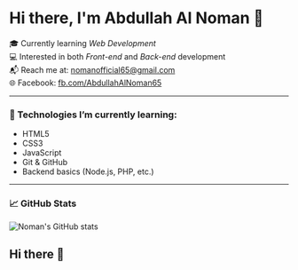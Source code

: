 # Hi there, I'm Abdullah Al Noman 👋

🎓 Currently learning *Web Development*  
💻 Interested in both *Front-end* and *Back-end* development  
📬 Reach me at: [nomanofficial65@gmail.com](mailto:nomanofficial65@gmail.com)  
🌐 Facebook: [fb.com/AbdullahAlNoman65](https://fb.com/AbdullahAlNoman65)

---

### 🚀 Technologies I’m currently learning:
- HTML5
- CSS3
- JavaScript
- Git & GitHub
- Backend basics (Node.js, PHP, etc.)

---

### 📈 GitHub Stats

![Noman's GitHub stats](https://github-readme-stats.vercel.app/api?username=NomanxDev&show_icons=true&theme=tokyonight)
## Hi there 👋

<!--
**NomanXDev/NomanXDev** is a ✨ _special_ ✨ repository because its `README.md` (this file) appears on your GitHub profile.

Here are some ideas to get you started:

- 🔭 I’m currently working on ...
- 🌱 I’m currently learning ...
- 👯 I’m looking to collaborate on ...
- 🤔 I’m looking for help with ...
- 💬 Ask me about ...
- 📫 How to reach me: ...
- 😄 Pronouns: ...
- ⚡ Fun fact: ...
-->
